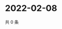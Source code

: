# 2022-02-08

共 0 条

<!-- BEGIN WEIBO -->
<!-- 最后更新时间 Tue Feb 08 2022 15:13:23 GMT+0800 (China Standard Time) -->

<!-- END WEIBO -->
